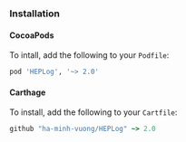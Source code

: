 
### Installation

#### CocoaPods

To intall, add the following to your `Podfile`:

```ruby
pod 'HEPLog', '~> 2.0'  
```

#### Carthage

To install, add the following to your `Cartfile`:

```ruby
github "ha-minh-vuong/HEPLog" ~> 2.0
```

